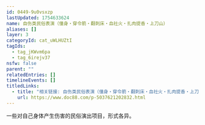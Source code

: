 ```yaml
---
id: 0449-9u0vsxzp
lastUpdated: 1754633624
name: 自伤类民俗表演（僮身・穿令箭・翻刺床・血社火・扎肉提香・上刀山）
aliases: []
layer: 3
categoryId: cat_uWLHUZtI
tagIds:
  - tag_jKWvm6pa
  - tag_6irejv37
nsfw: false
parent: ""
relatedEntries: []
timelineEvents: []
titledLinks:
  - title: "相关链接: 自伤类民俗表演（僮身・穿令箭・翻刺床・血社火・扎肉提香・上刀山）"
    url: https://www.doc88.com/p-5037621202832.html
---
```


一些对自己身体产生伤害的民俗演出项目，形式各异。
